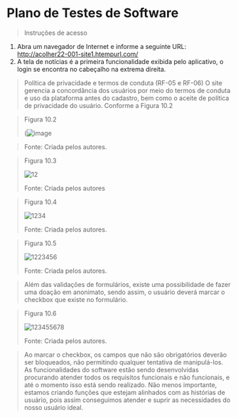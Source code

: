 # Plano de Testes de Software

>Instruções de acesso
1.	Abra um navegador de Internet e informe a seguinte URL: http://acolher22-001-site1.htempurl.com/
2.	A tela de notícias é a primeira funcionalidade exibida pelo aplicativo, o login se encontra no cabeçalho na extrema direita.

> Política de privacidade e termos de conduta (RF-05 e RF-06)
O site gerencia a concordância dos usuários por meio do termos de conduta e uso da plataforma antes do cadastro, bem como o aceite de política de privacidade do usuário. Conforme a Figura 10.2

>
>Figura 10.2
>
> (![image](https://user-images.githubusercontent.com/102244252/204168821-ff798ce6-8e7a-410e-84f7-dffef4c7f353.png)

>
>Fonte: Criada pelos autores.


>Figura 10.3
>
>![12](https://user-images.githubusercontent.com/102244252/198911221-38c69e2b-ee7a-4cd8-bf49-7429c4f7e989.png)
>
>Fonte: Criada pelos autores

>Figura 10.4
>
>![1234](https://user-images.githubusercontent.com/102244252/198911365-03a4363f-a7c0-45ac-ab4c-0fcf2f392ca3.png)
>
>Fonte: Criada pelos autores.

>Figura 10.5
>
>![1223456](https://user-images.githubusercontent.com/102244252/198911561-202e3f63-f58e-4644-bcf6-a041c68100d6.png)
>
>Fonte: Criada pelos autores.

>Além das validações de formulários, existe uma possibilidade de fazer uma doação em anonimato, sendo assim, o usuário deverá marcar o checkbox que existe no formulário.

>Figura 10.6
>
>![123455678](https://user-images.githubusercontent.com/102244252/198911657-b477e80a-5954-4ac5-9297-e4eae16c1382.png)
>
>Fonte: Criada pelos autores.

> Ao marcar o checkbox, os campos que não são obrigatórios deverão ser bloqueados, não permitindo qualquer tentativa de manipulá-los. As funcionalidades do software estão sendo desenvolvidas procurando atender todos os requisitos funcionais e não funcionais, e até o momento isso está sendo realizado. Não menos importante, estamos criando funções que estejam alinhados com as histórias de usuário, pois assim conseguimos atender e suprir as necessidades do nosso usuário ideal.



